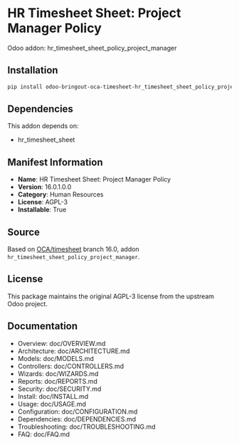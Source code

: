 # HR Timesheet Sheet: Project Manager Policy

Odoo addon: hr_timesheet_sheet_policy_project_manager

## Installation

```bash
pip install odoo-bringout-oca-timesheet-hr_timesheet_sheet_policy_project_manager
```

## Dependencies

This addon depends on:
- hr_timesheet_sheet

## Manifest Information

- **Name**: HR Timesheet Sheet: Project Manager Policy
- **Version**: 16.0.1.0.0
- **Category**: Human Resources
- **License**: AGPL-3
- **Installable**: True

## Source

Based on [OCA/timesheet](https://github.com/OCA/timesheet) branch 16.0, addon `hr_timesheet_sheet_policy_project_manager`.

## License

This package maintains the original AGPL-3 license from the upstream Odoo project.

## Documentation

- Overview: doc/OVERVIEW.md
- Architecture: doc/ARCHITECTURE.md
- Models: doc/MODELS.md
- Controllers: doc/CONTROLLERS.md
- Wizards: doc/WIZARDS.md
- Reports: doc/REPORTS.md
- Security: doc/SECURITY.md
- Install: doc/INSTALL.md
- Usage: doc/USAGE.md
- Configuration: doc/CONFIGURATION.md
- Dependencies: doc/DEPENDENCIES.md
- Troubleshooting: doc/TROUBLESHOOTING.md
- FAQ: doc/FAQ.md
